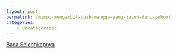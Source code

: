 ```yaml
---
layout: post
permalink: /mimpi-mengambil-buah-mangga-yang-jatuh-dari-pohon/
categories:
    - Uncategorized
---
```


[Baca Selengkapnya](/06)